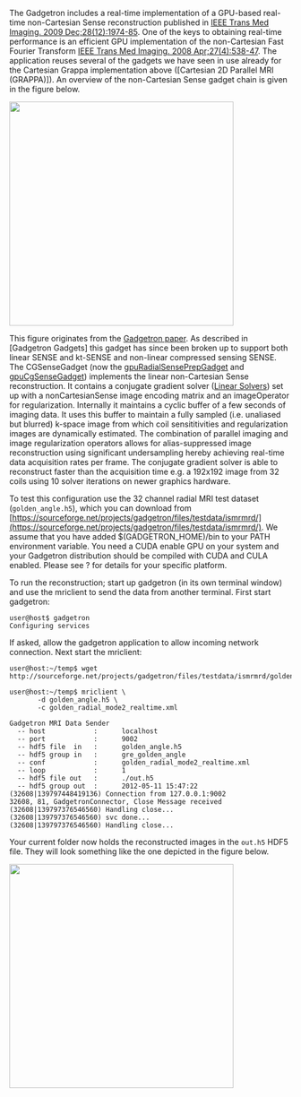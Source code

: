 The Gadgetron includes a real-time implementation of a GPU-based real-time non-Cartesian Sense reconstruction published in [IEEE Trans Med Imaging. 2009 Dec;28(12):1974-85](http://www.ncbi.nlm.nih.gov/pubmed/19628452). One of the keys to obtaining real-time performance is an efficient GPU implementation of the non-Cartesian Fast Fourier Transform [IEEE Trans Med Imaging. 2008 Apr;27(4):538-47](http://www.ncbi.nlm.nih.gov/pubmed/18390350). The application reuses several of the gadgets we have seen in use already for the Cartesian Grappa implementation above ([Cartesian 2D Parallel MRI (GRAPPA)]). An overview of the non-Cartesian Sense gadget chain is given in the figure below. 

<img src="http://gadgetron.sf.net/figs/cgsense.png" style="width: 400px;" />

This figure originates from the [Gadgetron paper](http://www.ncbi.nlm.nih.gov/pubmed/22791598). As described in [Gadgetron Gadgets] this gadget has since been broken up to support both linear SENSE and kt-SENSE and non-linear compressed sensing SENSE. The CGSenseGadget (now the [gpuRadialSensePrepGadget](https://gadgetron.github.io/api_master//class_gadgetron_1_1gpu_radial_sense_prep_gadget.html) and [gpuCgSenseGadget](https://gadgetron.github.io/api_master//class_gadgetron_1_1gpu_cg_sense_gadget.html)) implements the linear non-Cartesian Sense reconstruction. It contains a conjugate gradient solver ([Linear Solvers](../Gadgetron%20Toolboxes/#sectionlinearsolvers)) set up with a nonCartesianSense image encoding matrix and an imageOperator for regularization. Internally it maintains a cyclic buffer of a few seconds of imaging data. It uses this buffer to maintain a fully sampled (i.e. unaliased but blurred) k-space image from which coil sensititivities and regularization images are dynamically estimated. The combination of parallel imaging and image regularization operators allows for alias-suppressed image reconstruction using significant undersampling hereby achieving real-time data acquisition rates per frame. The conjugate gradient solver is able to reconstruct faster than the acquisition time e.g. a 192x192 image from 32 coils using 10 solver iterations on newer graphics hardware.

To test this configuration use the 32 channel radial MRI test dataset (`golden_angle.h5`), which you can download from [https://sourceforge.net/projects/gadgetron/files/testdata/ismrmrd/](https://sourceforge.net/projects/gadgetron/files/testdata/ismrmrd/). We assume that you have added \$(GADGETRON\_HOME)/bin to your PATH environment variable. You need a CUDA enable GPU on your system and your Gadgetron distribution should be compiled with CUDA and CULA enabled. Please see ? for details for your specific platform.

To run the reconstruction; start up gadgetron (in its own terminal window) and use the mriclient to send the data from another terminal. First start gadgetron:

    user@host$ gadgetron
    Configuring services

If asked, allow the gadgetron application to allow incoming network
connection. Next start the mriclient:

    user@host:~/temp$ wget http://sourceforge.net/projects/gadgetron/files/testdata/ismrmrd/golden_angle.h5

    user@host:~/temp$ mriclient \
           -d golden_angle.h5 \
           -c golden_radial_mode2_realtime.xml

    Gadgetron MRI Data Sender
      -- host            :      localhost
      -- port            :      9002
      -- hdf5 file  in   :      golden_angle.h5
      -- hdf5 group in   :      gre_golden_angle
      -- conf            :      golden_radial_mode2_realtime.xml
      -- loop            :      1
      -- hdf5 file out   :      ./out.h5
      -- hdf5 group out  :      2012-05-11 15:47:22
    (32608|139797448419136) Connection from 127.0.0.1:9002
    32608, 81, GadgetronConnector, Close Message received
    (32608|139797376546560) Handling close...
    (32608|139797376546560) svc done...
    (32608|139797376546560) Handling close...

Your current folder now holds the reconstructed images in the `out.h5`
HDF5 file. They will look something like the one depicted in the figure below.

<img src="http://gadgetron.sf.net/figs/examplecgsenseresult.png" style="width: 400px;" />